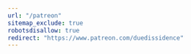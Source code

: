 ```yaml
---
url: "/patreon"
sitemap_exclude: true
robotsdisallow: true
redirect: "https://www.patreon.com/duedissidence"
---
```

